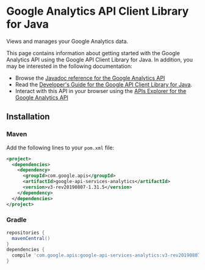 # Google Analytics API Client Library for Java

Views and manages your Google Analytics data.

This page contains information about getting started with the Google Analytics API
using the Google API Client Library for Java. In addition, you may be interested
in the following documentation:

* Browse the [Javadoc reference for the Google Analytics API][javadoc]
* Read the [Developer's Guide for the Google API Client Library for Java][google-api-client].
* Interact with this API in your browser using the [APIs Explorer for the Google Analytics API][api-explorer]

## Installation

### Maven

Add the following lines to your `pom.xml` file:

```xml
<project>
  <dependencies>
    <dependency>
      <groupId>com.google.apis</groupId>
      <artifactId>google-api-services-analytics</artifactId>
      <version>v3-rev20190807-1.31.5</version>
    </dependency>
  </dependencies>
</project>
```

### Gradle

```gradle
repositories {
  mavenCentral()
}
dependencies {
  compile 'com.google.apis:google-api-services-analytics:v3-rev20190807-1.31.5'
}
```

[javadoc]: https://googleapis.dev/java/google-api-services-analytics/latest/index.html
[google-api-client]: https://github.com/googleapis/google-api-java-client/
[api-explorer]: https://developers.google.com/apis-explorer/#p/analytics/v1/
